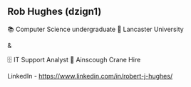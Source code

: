## Rob Hughes (dzign1)

📚 Computer Science undergraduate 
  📍 Lancaster University

&

🗄 IT Support Analyst 
  📍  Ainscough Crane Hire

LinkedIn - https://www.linkedin.com/in/robert-j-hughes/
